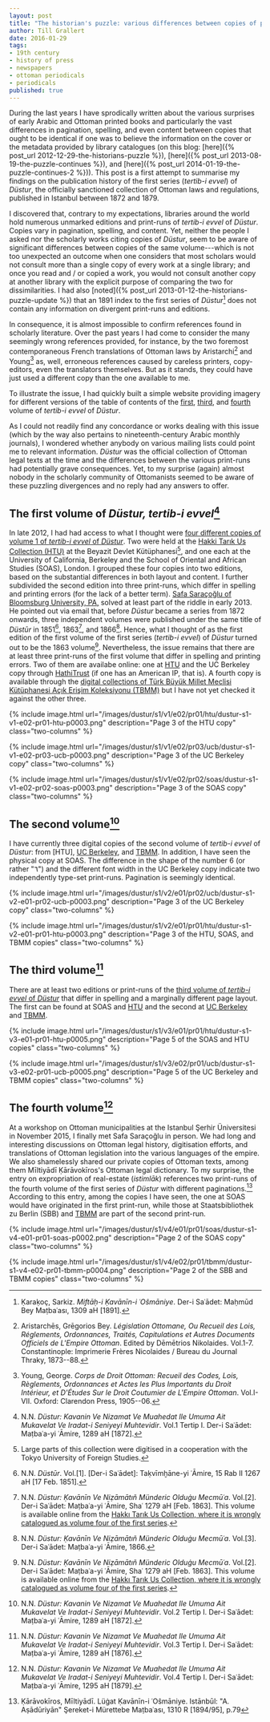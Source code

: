 ```yaml
---
layout: post
title: "The historian's puzzle: various differences between copies of printed periodicals that ought to be similar"
author: Till Grallert
date: 2016-01-29
tags:
- 19th century
- history of press
- newspapers
- ottoman periodicals
- periodicals
published: true
---
```


During the last years I have sprodically written about the various surprises of early Arabic and Ottoman printed books and particularly the vast differences in pagination, spelling, and even content between copies that ought to be identical if one was to believe the information on the cover or the metadata provided by library catalogues (on this blog: [here]({% post_url 2012-12-29-the-historians-puzzle %}), [here]({% post_url 2013-08-19-the-puzzle-continues %}), and [here]({% post_url 2014-01-19-the-puzzle-continues-2 %})). This post is a first attempt to summarise my findings on the publication history of the first series (*tertib-i evvel*) of *Düstur*, the officially sanctioned collection of Ottoman laws and regulations, published in Istanbul between 1872 and 1879.

I discovered that, contrary to my expectations, libraries around the world hold numerous unmarked editions and print-runs of *tertib-i evvel* of *Düstur*. Copies vary in pagination, spelling, and content. Yet, neither the people I asked nor the scholarly works citing copies of *Düstur*, seem to be aware of significant differences between copies of the same volume---which is not too unexpected an outcome when one considers that most scholars would not consult more than a single copy of every work at a single library; and once you read and / or copied a work, you would not consult another copy at another library with the explicit purpose of comparing the two for dissimilarities. I had also [noted]({% post_url 2013-01-12-the-historians-puzzle-update %}) that an 1891 index to the first series of *Düstur*[^3] does not contain any information on divergent print-runs and editions.

[^3]:Ḳaraḳoç, Sarkiz. *Miftāḥ-i Ḳavānīn-i ʿOŝmāniye*. Der-i Saʿādet: Maḥmūd Bey Maṭbaʿası, 1309 aH [1891].

In consequence, it is almost impossible to confirm references found in scholarly literature. Over the past years I had come to consider the many seemingly wrong references provided, for instance, by the two foremost contemporaneous French translations of Ottoman laws by Aristarchi[^1] and Young[^2] as, well, erroneous references caused by careless printers, copy-editors, even the translators themselves. But as it stands, they could have just used a different copy than the one available to me.

[^1]:Aristarchēs, Grēgorios Bey. *Législation Ottomane, Ou Recueil des Lois, Réglements, Ordonnances, Traités, Capitulations et Autres Documents Officiels de L'Empire Ottoman*. Edited by Dēmētrios Nikolaides. Vol.1-7. Constantinople: Imprimerie Frères Nicolaides / Bureau du Journal Thraky, 1873--88.
[^2]:Young, George. *Corps de Droit Ottoman: Recueil des Codes, Lois, Règlements, Ordonnances et Actes les Plus Importants du Droit Intérieur, et D'Études Sur le Droit Coutumier de L'Empire Ottoman*. Vol.I-VII. Oxford: Clarendon Press, 1905--06.

To illustrate the issue, I had quickly built a simple website providing imagery for different versions of the table of contents of the
<a href="http://sitzextase.de/dustur/dustur-v01.html" target="_blank">first</a>, <a href="http://sitzextase.de/dustur/dustur-v03.html" target="_blank">third</a>, and <a href="http://sitzextase.de/dustur/dustur-v04.html" target="_blank">fourth</a> volume of *tertib-i evvel* of *Düstur*. 

As I could not readily find any concordance or works dealing with this issue (which by the way also pertains to nineteenth-century Arabic monthly journals), I wondered whether anybody on various mailing lists could point me to relevant information. *Düstur* was the official collection of Ottoman legal texts at the time and the differences between the various print-runs had potentially grave consequences. Yet, to my surprise (again) almost nobody in the scholarly community of Ottomanists seemed to be aware of these puzzling divergences and no reply had any answers to offer.

## The first volume of *Düstur, tertib-i evvel*[^8]

[^8]:N.N. *Düstur: Kavanin Ve Nizamat Ve Muahedat Ile Umuma Ait Mukavelat Ve Iradat-i Seniyeyi Muhtevidir*. Vol.1 Tertip I. Der-i Saʿādet: Maṭbaʿa-yi ʿĀmire, 1289 aH [1872].

In late 2012, I had had access to what I thought were <a href="http://sitzextase.de/dustur/dustur-v01.html" target="_blank">four different copies of volume 1 of *tertib-i evvel* of *Düstur*</a>. Two were held at the [Hakki Tarık Us Collection (HTU)](http://www.tufs.ac.jp/common/fs/asw/tur/htu/) at the Beyazit Devlet Kütüphanesi[^4], and one each at the University of California, Berkeley and the School of Oriental and African Studies (SOAS), London. I grouped these four copies into two editions, based on the substantial differences in both layout and content. I further subdivided the second edition into three print-runs, which differ in spelling and printing errors (for the lack of a better term).
[Safa Saraçoğlu of Bloomsburg University, PA,](http://www.bloomu.edu/saracoglu) solved at least part of the riddle in early 2013. He pointed out via email that, before *Düstur* became a series from 1872 onwards, three independent volumes were published under the same title of *Düstūr* in 1851[^5], 1863[^6], and 1866[^7].  Hence, what I thought of as the first edition of the first volume of the first series (*tertib-i evvel*) of *Düstur* turned out to be the 1863 volume[^6]. Nevertheless, the issue remains that there are at least three print-runs of the first volume that differ in spelling and printing errors. Two of them are availabe online: one at [HTU](http://www.tufs.ac.jp/common/fs/asw/tur/htu/data/HTU0576-01/index.djvu) and the UC Berkeley copy through [HathiTrust](http://hdl.handle.net/2027/uc1.b3094979) (if one has an American IP, that is). A fourth copy is available through the [digital collections of Türk Büyük Millet Meclisi Kütüphanesi Açık Erişim Koleksiyonu (TBMM)](http://acikerisim.tbmm.gov.tr:8080/xmlui/bitstream/handle/11543/67/199609231-c1.pdf) but I have not yet checked it against the other three.

<!-- appart from the apparent misprint of the last page number on p.3 in the HTU copy, I could immediately confirm my old claim of differences in spelling of between the UCB and SOAS copies. -->

<!-- ![Page 3 of the HTU copy]({{site.baseurl}}/images/dustur/s1/v1/e02/pr01/htu/dustur-s1-v1-e02-pr01-htu-p0003.png) -->

{% include image.html url="/images/dustur/s1/v1/e02/pr01/htu/dustur-s1-v1-e02-pr01-htu-p0003.png" description="Page 3 of the HTU copy" class="two-columns" %}

{% include image.html url="/images/dustur/s1/v1/e02/pr03/ucb/dustur-s1-v1-e02-pr03-ucb-p0003.png" description="Page 3 of the UC Berkeley copy" class="two-columns" %}

{% include image.html url="/images/dustur/s1/v1/e02/pr02/soas/dustur-s1-v1-e02-pr02-soas-p0003.png" description="Page 3 of the SOAS copy" class="two-columns" %}

[^4]:Large parts of this collection were digitised in a cooperation with the Tokyo University of Foreign Studies.
[^5]:N.N. *Düstūr*. Vol.[1]. [Der-i Saʿādet]: Taḳvīmḫāne-yi ʿĀmire, 15 Rab II 1267 aH [17 Feb. 1851].
[^6]:N.N. *Düstur: Ḳavānīn Ve Niẓāmātıñ Münderic Olduġu Mecmūʿa*. Vol.[2]. Der-i Saʿādet: Maṭbaʿa-yi ʿĀmire, Shaʿ 1279 aH [Feb. 1863]. This volume is available online from the [Hakkı Tarık Us Collection, where it is wrongly catalogued as volume four of the first series](http://www.tufs.ac.jp/common/fs/asw/tur/htu/data/HTU0576-06/index.djvu).
[^7]:N.N. *Düstur: Ḳavānīn Ve Niẓāmātıñ Münderic Olduġu Mecmūʿa*. Vol.[3]. Der-i Saʿādet: Maṭbaʿa-yi ʿĀmire, 1866.

## The second volume[^11]

[^11]:N.N. *Düstur: Kavanin Ve Nizamat Ve Muahedat Ile Umuma Ait Mukavelat Ve Iradat-i Seniyeyi Muhtevidir*. Vol.2 Tertip I. Der-i Saʿādet: Maṭbaʿa-yi ʿĀmire, 1289 aH [1872].

I have currently three digital copies of the second volume of *tertib-i evvel* of *Düstur*: from [HTU], [UC Berkeley](http://hdl.handle.net/2027/uc1.b3094980), and [TBMM](http://acikerisim.tbmm.gov.tr:8080/xmlui/bitstream/handle/11543/67/199609234-c2.pdf). In addition, I have seen the physical copy at SOAS. The difference in the shape of the number 6 (or rather "٦") and the different font width in the UC Berkeley copy indicate two independently type-set print-runs. Pagination is seemingly identical.

{% include image.html url="/images/dustur/s1/v2/e01/pr02/ucb/dustur-s1-v2-e01-pr02-ucb-p0003.png" description="Page 3 of the UC Berkeley copy" class="two-columns" %}

{% include image.html url="/images/dustur/s1/v2/e01/pr01/htu/dustur-s1-v2-e01-pr01-htu-p0003.png" description="Page 3 of the HTU, SOAS, and TBMM copies" class="two-columns" %}



## The third volume[^12]

[^12]:N.N. *Düstur: Kavanin Ve Nizamat Ve Muahedat Ile Umuma Ait Mukavelat Ve Iradat-i Seniyeyi Muhtevidir*. Vol.3 Tertip I. Der-i Saʿādet: Maṭbaʿa-yi ʿĀmire, 1289 aH [1876].

There are at least two editions or print-runs of the <a href="http://sitzextase.de/dustur/dustur-v03.html" target="_blank">third volume of *tertib-i evvel* of *Düstur*</a> that differ in spelling and a marginally different page layout. The first can be found at SOAS and [HTU](http://www.tufs.ac.jp/common/fs/asw/tur/htu/data/HTU0576-05/index.djvu) and the second at [UC Berkeley](http://hdl.handle.net/2027/uc1.b3094981) and [TBMM](http://acikerisim.tbmm.gov.tr:8080/xmlui/bitstream/handle/11543/67/199609242-c3.pdf).

{% include image.html url="/images/dustur/s1/v3/e01/pr01/htu/dustur-s1-v3-e01-pr01-htu-p0005.png" description="Page 5 of the SOAS and HTU copies" class="two-columns" %}

{% include image.html url="/images/dustur/s1/v3/e02/pr01/ucb/dustur-s1-v3-e02-pr01-ucb-p0005.png" description="Page 5 of the UC Berkeley and TBMM copies" class="two-columns" %}

## The fourth volume[^13]

[^13]:N.N. *Düstur: Kavanin Ve Nizamat Ve Muahedat Ile Umuma Ait Mukavelat Ve Iradat-i Seniyeyi Muhtevidir*. Vol.4 Tertip I. Der-i Saʿādet: Maṭbaʿa-yi ʿĀmire, 1295 aH [1879].

At a workshop on Ottoman municipalities at the Istanbul Şerhir Üniversitesi in November 2015, I finally met Safa Saraçoğlu in person. We had long and interesting discussions on Ottoman legal history, digitisation efforts, and translations of Ottoman legislation into the various languages of the empire. We also shamelessly shared our private copies of Ottoman texts, among them Mīltiyādī Ḳārāvokīros's Ottoman legal dictionary. To my surprise, the entry on expropriation of real-estate (*istimlāk*) references two print-runs of the fourth volume of the first series of *Düstur* with different paginations.[^10] According to this entry, among the copies I have seen, the one at SOAS would have originated in the first print-run, while those at Staatsbibliothek zu Berlin (SBB) and [TBMM](http://acikerisim.tbmm.gov.tr:8080/xmlui/bitstream/handle/11543/67/199609245-c4.pdf) are part of the second print-run.

{% include image.html url="/images/dustur/s1/v4/e01/pr01/soas/dustur-s1-v4-e01-pr01-soas-p0002.png" description="Page 2 of the SOAS copy" class="two-columns" %}

{% include image.html url="/images/dustur/s1/v4/e02/pr01/tbmm/dustur-s1-v4-e02-pr01-tbmm-p0004.png" description="Page 2 of the SBB and TBMM copies" class="two-columns" %}

[^10]:Ḳārāvokīros, Mīltiyādī. Lüġat Ḳavānīn-i ʿOŝmāniye. Istānbūl: "A. Aṣādūriyān" Şereket-i Mürettebe Maṭbaʿası, 1310 R [1894/95], p.79

<!-- Malik Sharif provides a great introduction to the history of *Düstur* in his recent book -->

<!-- Türk Büyük Millet Meclisi Kütüphanesi Açık Erişim Koleksiyonu (TBMM) -->
